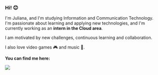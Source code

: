 <h3> Hi! 😊 </h3>

I'm Juliana, and I'm studying Information and Communication Technology. I'm passionate about learning and applying new technologies, and I'm currently working as an <b>intern in the Cloud area</b>.

I am motivated by new challenges, continuous learning and collaboration.

I also love video games 🎮 and music 🎵.

<b>You can find me here:</b>

<div>
  <a href="https://www.linkedin.com/in/juliana-cardozo/"><img src= "https://img.shields.io/badge/linkedin-%230077B5.svg?style=for-the-badge&logo=linkedin&logoColor=white"/></a>
</div>

